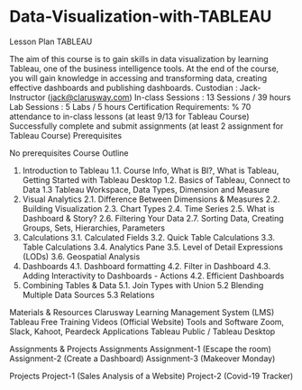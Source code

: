 # Data-Visualization-with-TABLEAU
Lesson Plan
TABLEAU

  The aim of this course is to gain skills in data visualization by learning Tableau, one of the business intelligence tools. At the end of the course, you will gain knowledge in accessing and transforming data, creating effective dashboards and publishing dashboards.
  Custodian		:	Jack-Instructor (jack@clarusway.com)
  In-class Sessions	:	13 Sessions / 39 hours
  Lab Sessions		:	5 Labs / 5 hours
  Certification Requirements:
% 70 attendance to in-class lessons (at least 9/13 for Tableau Course)
Successfully complete and submit assignments (at least 2 assignment for Tableau Course)
Prerequisites


No prerequisites
Course Outline
1.	Introduction to Tableau
	1.1. 	Course Info, What is BI?, What is Tableau, Getting Started with Tableau Desktop
1.2.	Basics of Tableau, Connect to Data
1.3	Tableau Workspace, Data Types, Dimension and Measure
2.	Visual Analytics
2.1.	Difference Between Dimensions & Measures
2.2.	Building Visualization
2.3.	Chart Types
2.4.	Time Series
2.5.	What is Dashboard & Story?
2.6.	Filtering Your Data
2.7.	Sorting Data, Creating Groups, Sets, Hierarchies, Parameters
3.	Calculations
3.1.	Calculated Fields
3.2.	Quick Table Calculations
3.3.	Table Calculations
3.4.	Analytics Pane
3.5.	Level of Detail Expressions (LODs)
3.6.	Geospatial Analysis
4.	Dashboards
4.1.	Dashboard formatting
4.2.	Filter in Dashboard
4.3.	Adding Interactivity to Dashboards - Actions
4.2.	Efficient Dashboards
5.	Combining Tables & Data
5.1.	Join Types with Union
5.2	Blending Multiple Data Sources
5.3	Relations


Materials & Resources
Clarusway Learning Management System (LMS)
Tableau Free Training Videos (Official Website) 
Tools and Software
Zoom, Slack, Kahoot, Peardeck Applications
Tableau Public / Tableau Desktop


Assignments & Projects
Assignments
Assignment-1 (Escape the room)
Assignment-2 (Create a Dashboard)
Assignment-3 (Makeover Monday)


Projects
Project-1 (Sales Analysis of a Website)
Project-2 (Covid-19 Tracker)
